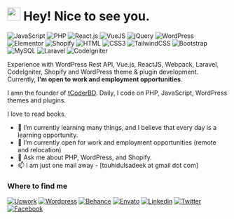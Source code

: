 <h1><img src="https://emojis.slackmojis.com/emojis/images/1531849430/4246/blob-sunglasses.gif?1531849430" width="30"/> Hey! Nice to see you.</h1>

![JavaScript](https://img.shields.io/badge/JavaScript-F7DF1E?style=flat-square&logo=javascript&logoColor=black)
![PHP](https://img.shields.io/badge/PHP-777BB4?style=flat-square&logo=php&logoColor=white)
![React.js](https://img.shields.io/badge/React.js-0081CB?style=flat-square&logo=react&logoColor=61DAFB)
![VueJS](https://img.shields.io/badge/-Vue.js-4fc08d?style=flat&logo=vuedotjs&logoColor=white)
![jQuery](https://img.shields.io/badge/jQuery-0769AD?style=flat-square&logo=jquery&logoColor=white)
![WordPress](https://img.shields.io/badge/Wordpress-21759B?style=flat-square&logo=wordpress&logoColor=white)
![Elementor](https://img.shields.io/badge/Elementor-9146FF?style=flat-square&logo=elementor&logoColor=white)
![Shopify](https://img.shields.io/static/v1?style=flat-square&message=Shopify&color=7AB55C&logo=Shopify&logoColor=white&label=)
![HTML](https://img.shields.io/badge/HTML5-E34F26?style=flat-square&logo=html5&logoColor=white)
![CSS3](https://img.shields.io/badge/CSS3-1572B6?style=flat-square&logo=css3&logoColor=white)
![TailwindCSS](https://img.shields.io/badge/Tailwind_CSS-38B2AC?style=flat-square&logo=tailwind-css&logoColor=white)
![Bootstrap](https://img.shields.io/badge/Bootstrap-563D7C?style=flat-square&logo=bootstrap&logoColor=white)
![MySQL](https://img.shields.io/badge/MySQL-005C84?style=flat-square&logo=mysql&logoColor=white)
![Laravel](https://img.shields.io/badge/laravel-%23FF2D20.svg?style=flat-square&logo=Laravel&logoColor=white)
![CodeIgniter](https://img.shields.io/badge/CodeIgniter-%23EF4223.svg?style=flat-square&logo=codeIgniter&logoColor=white)

Experience with WordPress Rest API, Vue.js, ReactJS, Webpack, Laravel, CodeIgniter, Shopify and WordPress theme & plugin development. Currently, **I'm open to work and employment opportunities**.

I amn the founder of [tCoderBD](https://tcoderbd.com). 
Daily, I code on PHP, JavaScript, WordPress themes and plugins.

I love to read books.

- 🌱 I’m currently learning many things, and I believe that every day is a learning opportunity.
- 👯 I’m currently open for work and employment opportunities (remote and relocation)
- 💬 Ask me about PHP, WordPress, and Shopify.
- 📫 I am just one mail away - [touhidulsadeek at gmail dot com]


### Where to find me
[![Upwork](https://img.shields.io/badge/upwork-14A801?style=flat-square&logo=Upwork&logoColor=white)](https://www.upwork.com/freelancers/~010111c6ff07dc9525)
[![Wordpress](https://img.shields.io/badge/Wordpress-21759B?style=flat-square&logo=wordpress&logoColor=white)](https://profiles.wordpress.org/tcoder)
[![Behance](https://img.shields.io/badge/Behance-0056FF?style=flat-square&logo=Behance&logoColor=white)](https://www.behance.net/touhidbd)
[![Envato](https://img.shields.io/badge/Envato-81B441?style=flat-square&logo=Envato&logoColor=white)](https://themeforest.net/user/tcoderbd)
[![Linkedin](https://img.shields.io/badge/LinkedIn-0077B5?style=flat-square&logo=linkedin&logoColor=white)](https://www.linkedin.com/in/touhidulsadeek/) 
[![Twitter](https://img.shields.io/badge/Twitter-1DA1F2?style=flat-square&logo=twitter&logoColor=white)](https://twitter.com/touhidulsadeek)
[![Facebook](https://img.shields.io/badge/Facebook-1877F2?style=flat-square&logo=facebook&logoColor=white)](https://facebook.com/touhidulsadeek)
